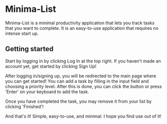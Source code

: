 # Minima-List

Minima-List is a minimal productivity application that lets you track tasks that you want to complete. It is an easy-to-use application that requires no intense start up.

## Getting started

Start by logging in by clicking Log In at the top right. If you haven't made an account yet, get started by clicking Sign Up!

After logging in/signing up, you will be redirected to the main page where you can get started! You can add a task by filling in the input field and choosing a priority level. After this is done, you can click the button or press 'Enter' on your keyboard to add the task.

Once you have completed the task, you may remove it from your list by clicking 'Finished'!

And that's it! Simple, easy-to-use, and minimal. I hope you find use out of it!
